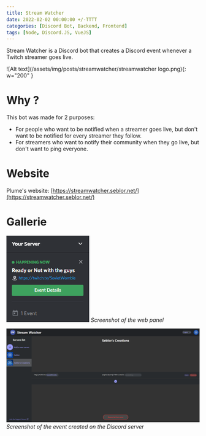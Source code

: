 ```yaml
---
title: Stream Watcher
date: 2022-02-02 00:00:00 +/-TTTT
categories: [Discord Bot, Backend, Frontend]
tags: [Node, Discord.JS, VueJS]
---
```


Stream Watcher is a Discord bot that creates a Discord event whenever a Twitch streamer goes live.

![Alt text](/assets/img/posts/streamwatcher/streamwatcher logo.png){: w="200" }

# Why ?

This bot was made for 2 purposes:

- For people who want to be notified when a streamer goes live, but don't want to be notified for every streamer they follow.
- For streamers who want to notify their community when they go live, but don't want to ping everyone.

# Website

Plume's website: [https://streamwatcher.seblor.net/](https://streamwatcher.seblor.net/)

# Gallerie

![Alt text](/assets/img/posts/streamwatcher/event_example.png)
_Screenshot of the web panel_

![Alt text](/assets/img/posts/streamwatcher/panel.png)
_Screenshot of the event created on the Discord server_
